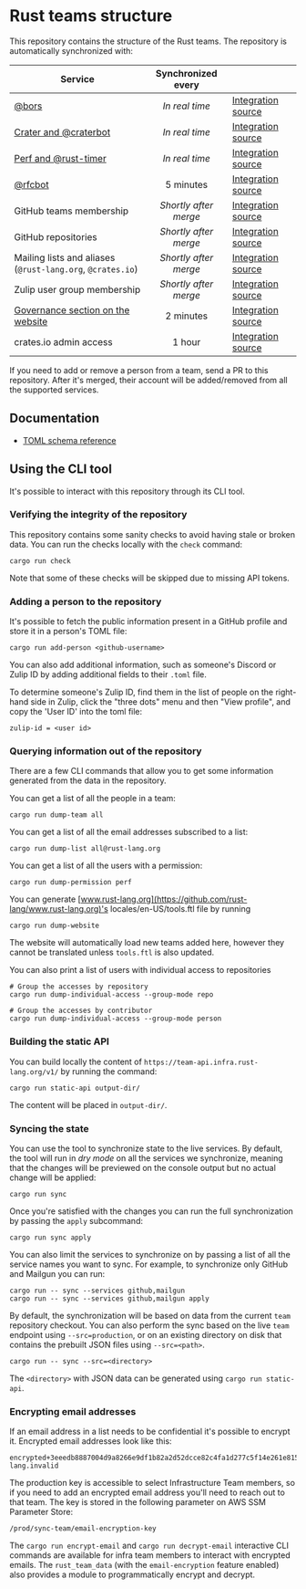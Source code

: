 # Rust teams structure

This repository contains the structure of the Rust teams. The repository is
automatically synchronized with:

| Service                                                    |  Synchronized every   |                                           |
|------------------------------------------------------------|:---------------------:|-------------------------------------------|
| [@bors][bors]                                              |    *In real time*     | [Integration source][bors-src]            |
| [Crater and @craterbot][crater]                            |    *In real time*     | [Integration source][crater-src]          |
| [Perf and @rust-timer][perf]                               |    *In real time*     | [Integration source][perf-src]            |
| [@rfcbot][rfcbot]                                          |       5 minutes       | [Integration source][rfcbot-src]          |
| GitHub teams membership                                    | *Shortly after merge* | [Integration source][sync-team-src]       |
| GitHub repositories                                        | *Shortly after merge* | [Integration source][sync-team-src]       |
| Mailing lists and aliases (`@rust-lang.org`, `@crates.io`) | *Shortly after merge* | [Integration source][sync-team-src]       |
| Zulip user group membership                                | *Shortly after merge* | [Integration source][sync-team-src]       |
| [Governance section on the website][www]                   |       2 minutes       | [Integration source][www-src]             |
| crates.io admin access                                     |        1 hour         | [Integration source][crates-io-admin-src] |

If you need to add or remove a person from a team, send a PR to this
repository. After it's merged, their account will be added/removed
from all the supported services.

[bors]: https://buildbot2.rust-lang.org/homu

[bors-src]: https://github.com/rust-lang/homu/blob/master/homu/auth.py

[www]: https://www.rust-lang.org/governance

[www-src]: https://github.com/rust-lang/www.rust-lang.org/blob/master/src/teams.rs

[crater]: https://github.com/rust-lang-nursery/crater

[crater-src]: https://github.com/rust-lang-nursery/crater/blob/master/src/server/auth.rs

[perf]: https://perf.rust-lang.org

[perf-src]: https://github.com/rust-lang-nursery/rustc-perf/blob/master/site/src/server.rs

[rfcbot]: https://rfcbot.rs

[rfcbot-src]: https://github.com/anp/rfcbot-rs/blob/master/src/teams.rs

[sync-team-src]: sync-team

[crates-io-admin-src]: https://github.com/rust-lang/crates.io/blob/main/src/worker/jobs/sync_admins.rs

## Documentation

* [TOML schema reference](docs/toml-schema.md)

## Using the CLI tool

It's possible to interact with this repository through its CLI tool.

### Verifying the integrity of the repository

This repository contains some sanity checks to avoid having stale or broken
data. You can run the checks locally with the `check` command:

```
cargo run check
```

Note that some of these checks will be skipped due to missing API tokens.

### Adding a person to the repository

It's possible to fetch the public information present in a GitHub profile and
store it in a person's TOML file:

```
cargo run add-person <github-username>
```

You can also add additional information, such as someone's Discord or Zulip ID by adding additional fields to their `.toml` file.

To determine someone's Zulip ID, find them in the list of people on the
right-hand side in Zulip, click the "three dots" menu and then "View profile", and copy the 'User ID'
into the toml file:

```
zulip-id = <user id>
```

### Querying information out of the repository

There are a few CLI commands that allow you to get some information generated
from the data in the repository.

You can get a list of all the people in a team:

```
cargo run dump-team all
```

You can get a list of all the email addresses subscribed to a list:

```
cargo run dump-list all@rust-lang.org
```

You can get a list of all the users with a permission:

```
cargo run dump-permission perf
```

You can generate [www.rust-lang.org](https://github.com/rust-lang/www.rust-lang.org)'s locales/en-US/tools.ftl file by running

```
cargo run dump-website
```

The website will automatically load new teams added here, however they cannot be translated unless `tools.ftl` is also updated.

You can also print a list of users with individual access to repositories

```
# Group the accesses by repository
cargo run dump-individual-access --group-mode repo

# Group the accesses by contributor
cargo run dump-individual-access --group-mode person
```

### Building the static API

You can build locally the content of `https://team-api.infra.rust-lang.org/v1/`
by running the command:

```
cargo run static-api output-dir/
```

The content will be placed in `output-dir/`.

### Syncing the state

You can use the tool to synchronize state to the live services. By default, the tool will run in *dry mode* on all the services we synchronize, meaning that the changes will be previewed on the console output but no actual change will be applied:

```
cargo run sync
```

Once you're satisfied with the changes you can run the full synchronization by
passing the `apply` subcommand:

```
cargo run sync apply
```

You can also limit the services to synchronize on by passing a list of all the
service names you want to sync. For example, to synchronize only GitHub and
Mailgun you can run:

```
cargo run -- sync --services github,mailgun
cargo run -- sync --services github,mailgun apply
```

By default, the synchronization will be based on data from the current `team` repository checkout.
You can also perform the sync based on the live `team` endpoint using `--src=production`, or on an existing directory on disk that contains the prebuilt JSON files using `--src=<path>`.

```
cargo run -- sync --src=<directory>
```

The `<directory>` with JSON data can be generated using `cargo run static-api`.

### Encrypting email addresses

If an email address in a list needs to be confidential it's possible to encrypt
it. Encrypted email addresses look like this:

```
encrypted+3eeedb8887004d9a8266e9df1b82a2d52dcce82c4fa1d277c5f14e261e8155acc8a66344edc972fa58b678dc2bcad2e8f7c201a1eede9c16639fe07df8bac5aa1097b2ad9699a700edb32ef192eaa74bf7af0a@rust-lang.invalid
```

The production key is accessible to select Infrastructure Team members, so if
you need to add an encrypted email address you'll need to reach out to that
team. The key is stored in the following parameter on AWS SSM Parameter Store:

```
/prod/sync-team/email-encryption-key
```

The `cargo run encrypt-email` and `cargo run decrypt-email` interactive CLI
commands are available for infra team members to interact with encrypted
emails. The `rust_team_data` (with the `email-encryption` feature enabled) also
provides a module to programmatically encrypt and decrypt.
